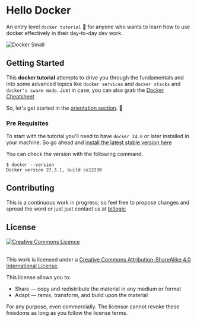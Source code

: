 # Hello Docker 

An entry level `docker tutorial` 🐳  for anyone who wants to learn how to use docker effectively in their day-to-day dev work. 

![Docker Small](./0-orientation/horizontal_small.png) 


## Getting Started

This **docker tutorial** attempts to drive you through the fundamentals and into some advanced topics like `docker services` and  `docker stacks` and `docker's swarm mode`. Just in case, you can also grab the [Docker Cheatsheet](https://github.com/bitlogic/hello-docker/tree/master/docker-cheatsheet.md)


So, let's get started in the [orientation section](https://github.com/bitlogic/hello-docker/tree/master/0-orientation). :punch:


### Pre Requisites

To start with the tutorial you'll need to have `docker 24.0` or later installed in your machine.  So go ahead and [install the latest stable version here](https://docs.docker.com/engine/installation/)

You can check the version with the following command.
``` 
$ docker --version
Docker version 27.3.1, build ce12230
```


## Contributing

This is a continuous work in progress; so feel free to propose changes and spread the word or just just contact us at [bitlogic](https://bitlogic.io)


## License

<a rel="license" href="http://creativecommons.org/licenses/by-sa/4.0/"><img alt="Creative Commons Licence" style="border-width:0" src="https://i.creativecommons.org/l/by-sa/4.0/88x31.png" /></a>

<br />This work is licensed under a <a rel="license" href="http://creativecommons.org/licenses/by-sa/4.0/">Creative Commons Attribution-ShareAlike 4.0 International License</a>.

This license allows you to:

* Share — copy and redistribute the material in any medium or format
* Adapt — remix, transform, and build upon the material

For any purpose, even commercially. The licensor cannot revoke these freedoms as long as you follow the license terms.

